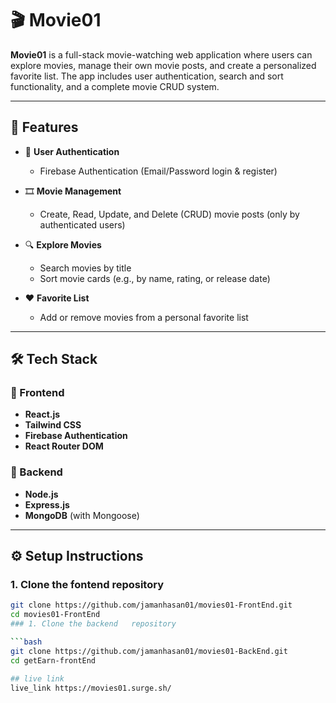 # 🎬 Movie01

**Movie01** is a full-stack movie-watching web application where users can explore movies, manage their own movie posts, and create a personalized favorite list. The app includes user authentication, search and sort functionality, and a complete movie CRUD system.

---

## 🚀 Features

- 🔐 **User Authentication**
  - Firebase Authentication (Email/Password login & register)

- 🎞️ **Movie Management**
  - Create, Read, Update, and Delete (CRUD) movie posts (only by authenticated users)

- 🔍 **Explore Movies**
  - Search movies by title
  - Sort movie cards (e.g., by name, rating, or release date)

- ❤️ **Favorite List**
  - Add or remove movies from a personal favorite list

---

## 🛠️ Tech Stack

### 🔹 Frontend

- **React.js**
- **Tailwind CSS**
- **Firebase Authentication**
- **React Router DOM**

### 🔹 Backend

- **Node.js**
- **Express.js**
- **MongoDB** (with Mongoose)

---



## ⚙️ Setup Instructions

### 1. Clone the fontend  repository

```bash
git clone https://github.com/jamanhasan01/movies01-FrontEnd.git
cd movies01-FrontEnd
### 1. Clone the backend   repository

```bash
git clone https://github.com/jamanhasan01/movies01-BackEnd.git
cd getEarn-frontEnd

## live link 
live_link https://movies01.surge.sh/